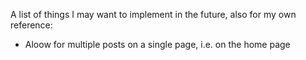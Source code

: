 A list of things I may want to implement in the future, also for my own reference:

- Aloow for multiple posts on a single page, i.e. on the home page

